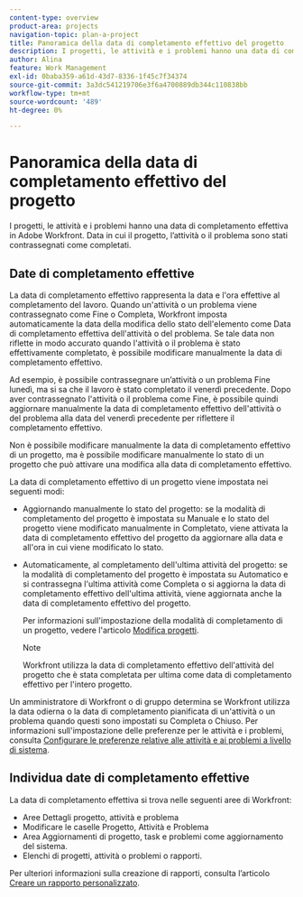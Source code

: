 ```yaml
---
content-type: overview
product-area: projects
navigation-topic: plan-a-project
title: Panoramica della data di completamento effettivo del progetto
description: I progetti, le attività e i problemi hanno una data di completamento effettiva in Adobe Workfront. Data in cui il progetto, l’attività o il problema sono stati contrassegnati come completati.
author: Alina
feature: Work Management
exl-id: 0baba359-a61d-43d7-8336-1f45c7f34374
source-git-commit: 3a3dc541219706e3f6a4700889db344c110838bb
workflow-type: tm+mt
source-wordcount: '489'
ht-degree: 0%

---
```


# Panoramica della data di completamento effettivo del progetto

I progetti, le attività e i problemi hanno una data di completamento effettiva in Adobe Workfront. Data in cui il progetto, l’attività o il problema sono stati contrassegnati come completati.

## Date di completamento effettive

La data di completamento effettivo rappresenta la data e l&#39;ora effettive al completamento del lavoro. Quando un&#39;attività o un problema viene contrassegnato come Fine o Completa, Workfront imposta automaticamente la data della modifica dello stato dell&#39;elemento come Data di completamento effettiva dell&#39;attività o del problema. Se tale data non riflette in modo accurato quando l&#39;attività o il problema è stato effettivamente completato, è possibile modificare manualmente la data di completamento effettivo.

Ad esempio, è possibile contrassegnare un’attività o un problema Fine lunedì, ma si sa che il lavoro è stato completato il venerdì precedente. Dopo aver contrassegnato l&#39;attività o il problema come Fine, è possibile quindi aggiornare manualmente la data di completamento effettivo dell&#39;attività o del problema alla data del venerdì precedente per riflettere il completamento effettivo.

Non è possibile modificare manualmente la data di completamento effettivo di un progetto, ma è possibile modificare manualmente lo stato di un progetto che può attivare una modifica alla data di completamento effettivo.

La data di completamento effettivo di un progetto viene impostata nei seguenti modi:

* Aggiornando manualmente lo stato del progetto: se la modalità di completamento del progetto è impostata su Manuale e lo stato del progetto viene modificato manualmente in Completato, viene attivata la data di completamento effettivo del progetto da aggiornare alla data e all&#39;ora in cui viene modificato lo stato.
* Automaticamente, al completamento dell&#39;ultima attività del progetto: se la modalità di completamento del progetto è impostata su Automatico e si contrassegna l&#39;ultima attività come Completa o si aggiorna la data di completamento effettivo dell&#39;ultima attività, viene aggiornata anche la data di completamento effettivo del progetto.

   Per informazioni sull&#39;impostazione della modalità di completamento di un progetto, vedere l&#39;articolo [Modifica progetti](../../../manage-work/projects/manage-projects/edit-projects.md).

   >[!NOTE]
   >
   >Workfront utilizza la data di completamento effettivo dell&#39;attività del progetto che è stata completata per ultima come data di completamento effettivo per l&#39;intero progetto.

Un amministratore di Workfront o di gruppo determina se Workfront utilizza la data odierna o la data di completamento pianificata di un&#39;attività o un problema quando questi sono impostati su Completa o Chiuso. Per informazioni sull&#39;impostazione delle preferenze per le attività e i problemi, consulta [Configurare le preferenze relative alle attività e ai problemi a livello di sistema](../../../administration-and-setup/set-up-workfront/configure-system-defaults/set-task-issue-preferences.md).

<!--this statement is confusing, not sure what it is referring to, so I am drafting this for now: The value for the Actual Completion Date is always what is considered the current date and time.-->



## Individua date di completamento effettive

La data di completamento effettiva si trova nelle seguenti aree di Workfront:

* Aree Dettagli progetto, attività e problema
* Modificare le caselle Progetto, Attività e Problema
* Area Aggiornamenti di progetto, task e problemi come aggiornamento del sistema.
* Elenchi di progetti, attività o problemi o rapporti.

Per ulteriori informazioni sulla creazione di rapporti, consulta l’articolo [Creare un rapporto personalizzato](../../../reports-and-dashboards/reports/creating-and-managing-reports/create-custom-report.md).
